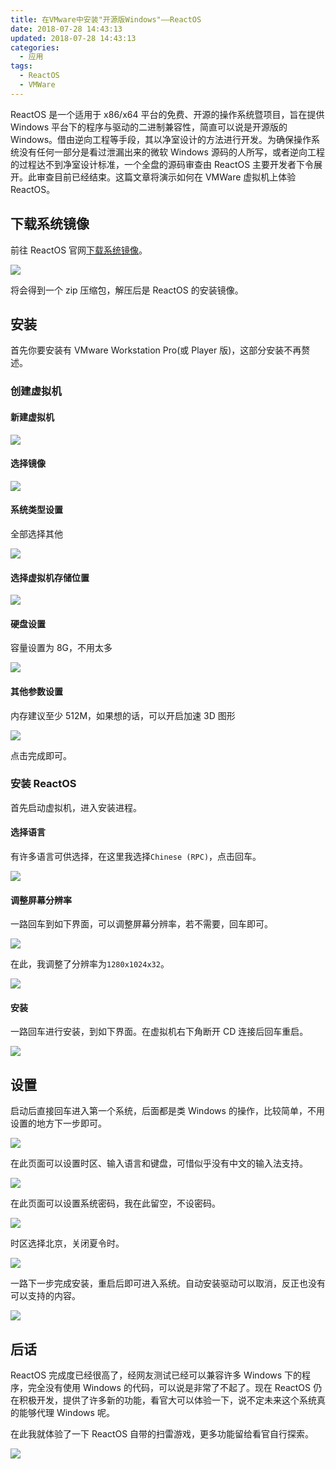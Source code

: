 ```yaml
---
title: 在VMware中安装"开源版Windows"——ReactOS
date: 2018-07-28 14:43:13
updated: 2018-07-28 14:43:13
categories:
  - 应用
tags:
  - ReactOS
  - VMWare
---
```


ReactOS 是一个适用于 x86/x64 平台的免费、开源的操作系统暨项目，旨在提供 Windows 平台下的程序与驱动的二进制兼容性，简直可以说是开源版的 Windows。借由逆向工程等手段，其以净室设计的方法进行开发。为确保操作系统没有任何一部分是看过泄漏出来的微软 Windows 源码的人所写，或者逆向工程的过程达不到净室设计标准，一个全盘的源码审查由 ReactOS 主要开发者下令展开。此审查目前已经结束。这篇文章将演示如何在 VMWare 虚拟机上体验 ReactOS。

<!--more-->

## 下载系统镜像

前往 ReactOS 官网[下载系统镜像](https://www.reactos.org/download)。

![](https://img.iszy.xyz/20190318215607.png?x-oss-process=style/big)

将会得到一个 zip 压缩包，解压后是 ReactOS 的安装镜像。

## 安装

首先你要安装有 VMware Workstation Pro(或 Player 版)，这部分安装不再赘述。

### 创建虚拟机

#### 新建虚拟机

![](https://img.iszy.xyz/20190318215634.png)

#### 选择镜像

![](https://img.iszy.xyz/20190318215652.png)

#### 系统类型设置

全部选择其他

![](https://img.iszy.xyz/20190318215707.png)

#### 选择虚拟机存储位置

![](https://img.iszy.xyz/20190318215717.png)

#### 硬盘设置

容量设置为 8G，不用太多

![](https://img.iszy.xyz/20190318215728.png)

#### 其他参数设置

内存建议至少 512M，如果想的话，可以开启加速 3D 图形

![](https://img.iszy.xyz/20190318215740.png)

点击完成即可。

### 安装 ReactOS

首先启动虚拟机，进入安装进程。

#### 选择语言

有许多语言可供选择，在这里我选择`Chinese (RPC)`，点击回车。

![](https://img.iszy.xyz/20190318215752.png?x-oss-process=style/big)

#### 调整屏幕分辨率

一路回车到如下界面，可以调整屏幕分辨率，若不需要，回车即可。

![](https://img.iszy.xyz/20190318215803.png?x-oss-process=style/big)

在此，我调整了分辨率为`1280x1024x32`。

![](https://img.iszy.xyz/20190318215814.png?x-oss-process=style/big)

#### 安装

一路回车进行安装，到如下界面。在虚拟机右下角断开 CD 连接后回车重启。

![](https://img.iszy.xyz/20190318215825.png?x-oss-process=style/big)

## 设置

启动后直接回车进入第一个系统，后面都是类 Windows 的操作，比较简单，不用设置的地方下一步即可。

![](https://img.iszy.xyz/20190318215850.png)

在此页面可以设置时区、输入语言和键盘，可惜似乎没有中文的输入法支持。

![](https://img.iszy.xyz/20190318215901.png)

在此页面可以设置系统密码，我在此留空，不设密码。

![](https://img.iszy.xyz/20190318215909.png)

时区选择北京，关闭夏令时。

![](https://img.iszy.xyz/20190318215922.png)

一路下一步完成安装，重启后即可进入系统。自动安装驱动可以取消，反正也没有可以支持的内容。

![](https://img.iszy.xyz/20190318215937.png)

## 后话

ReactOS 完成度已经很高了，经网友测试已经可以兼容许多 Windows 下的程序，完全没有使用 Windows 的代码，可以说是非常了不起了。现在 ReactOS 仍在积极开发，提供了许多新的功能，看官大可以体验一下，说不定未来这个系统真的能够代理 Windows 呢。

在此我就体验了一下 ReactOS 自带的扫雷游戏，更多功能留给看官自行探索。

![](https://img.iszy.xyz/20190318215950.png)
